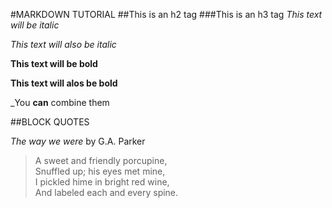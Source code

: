 #MARKDOWN TUTORIAL
##This is an h2 tag
###This is an h3 tag
*This text will be italic*

_This text will also be italic_

**This text will be bold**

__This text will alos be bold__

_You **can** combine them 

##BLOCK QUOTES

_The way we were_ by G.A. Parker

>A sweet and friendly porcupine,  \
>Snuffled up; his eyes met mine,  \
>I pickled hime in bright red wine,  \
>And labeled each and every spine.
